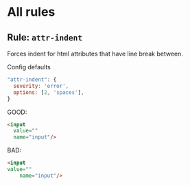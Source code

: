 # All rules

## Rule: `attr-indent`
Forces indent for html attributes that have line break between.

Config defaults
```js
"attr-indent": {
  severity: 'error',
  options: [2, 'spaces'],
}
```

GOOD:
```html
<input
  value=""
  name="input"/>
```

BAD:
```html
<input
value=""
    name="input"/>
```
